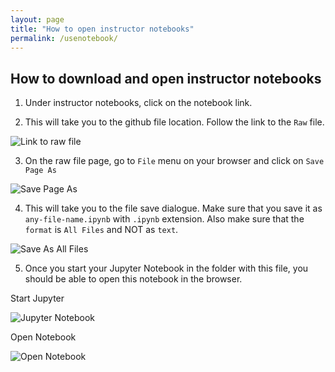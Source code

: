 ```yaml
---
layout: page
title: "How to open instructor notebooks"
permalink: /usenotebook/
---
```


## How to download and open instructor notebooks


  1. Under instructor notebooks, click on the notebook link.

  2. This will take you to the github file location. Follow the link to the `Raw` file.

![Link to raw file](https://thejacksonlaboratory.github.io/python-ecology-lesson/fig/0_1LinkToRawFile.png)

  3. On the raw file page, go to `File` menu on your browser and click on `Save Page As`

![Save Page As](https://thejacksonlaboratory.github.io/python-ecology-lesson/fig/0_2SavePageAs.png)

  4. This will take you to the file save dialogue. Make sure that you save it as `any-file-name.ipynb` with `.ipynb` extension. Also make sure that the `format` is `All Files` and NOT as `text`.

![Save As All Files](https://thejacksonlaboratory.github.io/python-ecology-lesson/fig/0_3SaveAsAllFiles.png)

  5. Once you start your Jupyter Notebook in the folder with this file, you should be able to open this notebook in the browser.

  Start Jupyter

![Jupyter Notebook](https://thejacksonlaboratory.github.io/python-ecology-lesson/fig/0_4OpenNotebook.png)

  Open Notebook

![Open Notebook](https://thejacksonlaboratory.github.io/python-ecology-lesson/fig/0_5OpenNotebook.png)
